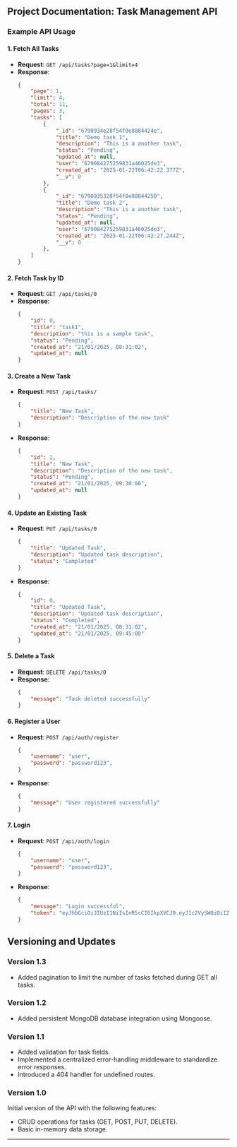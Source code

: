 ## **Project Documentation: Task Management API**

### **Example API Usage**

#### **1. Fetch All Tasks**

-   **Request**: `GET /api/tasks?page=1&limit=4`
-   **Response**:
    ```json
	{
		"page": 1,
		"limit": 4,
		"total": 11,
		"pages": 3,
		"tasks": [
			{
				"_id": "6790934e28f54f0e8884424e",
				"title": "Demo task 1",
				"description": "This is a another task",
				"status": "Pending",
				"updated_at": null,
				"user": "679084275259831a46025de3",
				"created_at": "2025-01-22T06:42:22.377Z",
				"__v": 0
			},
			{
				"_id": "6790935328f54f0e88844250",
				"title": "Demo task 2",
				"description": "This is a another task",
				"status": "Pending",
				"updated_at": null,
				"user": "679084275259831a46025de3",
				"created_at": "2025-01-22T06:42:27.244Z",
				"__v": 0
			},
    	]
	}
    ```

#### **2. Fetch Task by ID**

-   **Request**: `GET /api/tasks/0`
-   **Response**:
    ```json
    {
    	"id": 0,
    	"title": "task1",
    	"description": "this is a sample task",
    	"status": "Pending",
    	"created_at": "21/01/2025, 08:31:02",
    	"updated_at": null
    }
    ```

#### **3. Create a New Task**

-   **Request**: `POST /api/tasks/`
    ```json
    {
    	"title": "New Task",
    	"description": "Description of the new task"
    }
    ```
-   **Response**:
    ```json
    {
    	"id": 2,
    	"title": "New Task",
    	"description": "Description of the new task",
    	"status": "Pending",
    	"created_at": "21/01/2025, 09:30:00",
    	"updated_at": null
    }
    ```

#### **4. Update an Existing Task**

-   **Request**: `PUT /api/tasks/0`
    ```json
    {
    	"title": "Updated Task",
    	"description": "Updated task description",
    	"status": "Completed"
    }
    ```
-   **Response**:
    ```json
    {
    	"id": 0,
    	"title": "Updated Task",
    	"description": "Updated task description",
    	"status": "Completed",
    	"created_at": "21/01/2025, 08:31:02",
    	"updated_at": "21/01/2025, 09:45:00"
    }
    ```

#### **5. Delete a Task**

-   **Request**: `DELETE /api/tasks/0`
-   **Response**:
    ```json
    {
    	"message": "Task deleted successfully"
    }
    ```

#### **6. Register a User**

-   **Request**: `POST /api/auth/register`
    ```json
    {
    	"username": "user",
    	"password": "password123",
    }
-   **Response**:
    ```json
    {
    	"message": "User registered successfully"
    }
    ```

#### **7. Login**

-   **Request**: `POST /api/auth/login`
    ```json
    {
    	"username": "user",
    	"password": "password123",
    }
-   **Response**:
    ```json
    {
		"message": "Login successful",
		"token": "eyJhbGciOiJIUzI1NiIsInR5cCI6IkpXVCJ9.eyJ1c2VySWQiOiI2NzkwODQyNzUyNTk4MzFhNDYwMjVkZTMiLCJpYXQiOjE3Mzc1MjgwNTYsImV4cCI6MTczNzUzMTY1Nn0.xhOoGHtZ3DDzgbyCePOSXifQvl898q_g39AiSK4AADQ"
    }
    ```

## Versioning and Updates

### Version 1.3
- Added pagination to limit the number of tasks fetched during GET all tasks.

### Version 1.2
- Added persistent MongoDB database integration using Mongoose.

### Version 1.1
- Added validation for task fields.
- Implemented a centralized error-handling middleware to standardize error responses.
- Introduced a 404 handler for undefined routes. 

### Version 1.0
Initial version of the API with the following features:
- CRUD operations for tasks (GET, POST, PUT, DELETE).
- Basic in-memory data storage.
---
